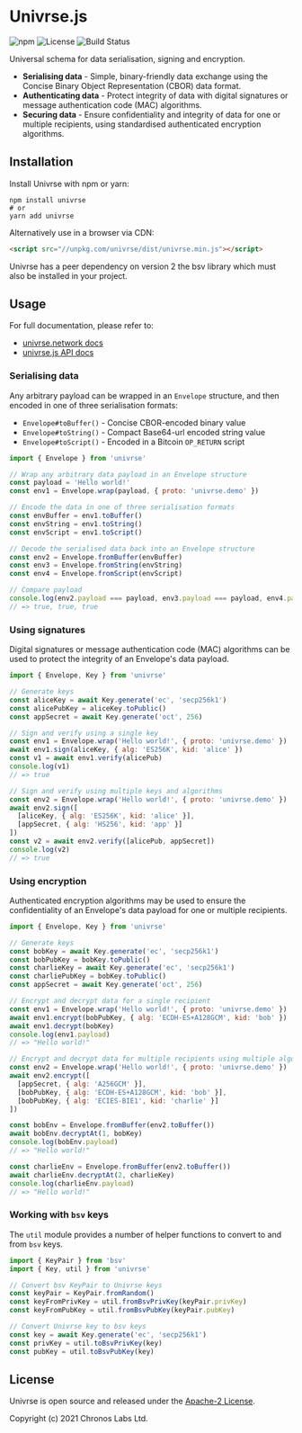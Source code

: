 # Univrse.js

![npm](https://img.shields.io/npm/v/univrse?color=informational)
![License](https://img.shields.io/github/license/libitx/univrse-js?color=informational)
![Build Status](https://img.shields.io/github/workflow/status/libitx/univrse-js/Node.js%20CI)

Universal schema for data serialisation, signing and encryption.

* **Serialising data** - Simple, binary-friendly data exchange using the Concise Binary Object Representation (CBOR) data format.
* **Authenticating data** - Protect integrity of data with digital signatures or message authentication code (MAC) algorithms.
* **Securing data** - Ensure confidentiality and integrity of data for one or multiple recipients, using standardised authenticated encryption algorithms.

## Installation

Install Univrse with npm or yarn:

```shell
npm install univrse
# or
yarn add univrse
```

Alternatively use in a browser via CDN:

```html
<script src="//unpkg.com/univrse/dist/univrse.min.js"></script>
```

Univrse has a peer dependency on version 2 the bsv library which must also be installed in your project.

## Usage

For full documentation, please refer to:

* [univrse.network docs](https://univrse.network/docs)
* [univrse.js API docs](#todo)

### Serialising data

Any arbitrary payload can be wrapped in an `Envelope` structure, and then encoded in one of three serialisation formats:

* `Envelope#toBuffer()` - Concise CBOR-encoded binary value
* `Envelope#toString()` - Compact Base64-url encoded string value
* `Envelope#toScript()` - Encoded in a Bitcoin `OP_RETURN` script

```javascript
import { Envelope } from 'univrse'

// Wrap any arbitrary data payload in an Envelope structure
const payload = 'Hello world!'
const env1 = Envelope.wrap(payload, { proto: 'univrse.demo' })

// Encode the data in one of three serialisation formats
const envBuffer = env1.toBuffer()
const envString = env1.toString()
const envScript = env1.toScript()

// Decode the serialised data back into an Envelope structure
const env2 = Envelope.fromBuffer(envBuffer)
const env3 = Envelope.fromString(envString)
const env4 = Envelope.fromScript(envScript)

// Compare payload
console.log(env2.payload === payload, env3.payload === payload, env4.payload === payload)
// => true, true, true
```

### Using signatures

Digital signatures or message authentication code (MAC) algorithms can be used to protect the integrity of an Envelope's data payload.

```javascript
import { Envelope, Key } from 'univrse'

// Generate keys
const aliceKey = await Key.generate('ec', 'secp256k1')
const alicePubKey = aliceKey.toPublic()
const appSecret = await Key.generate('oct', 256)

// Sign and verify using a single key
const env1 = Envelope.wrap('Hello world!', { proto: 'univrse.demo' })
await env1.sign(aliceKey, { alg: 'ES256K', kid: 'alice' })
const v1 = await env1.verify(alicePub)
console.log(v1)
// => true

// Sign and verify using multiple keys and algorithms
const env2 = Envelope.wrap('Hello world!', { proto: 'univrse.demo' })
await env2.sign([
  [aliceKey, { alg: 'ES256K', kid: 'alice' }],
  [appSecret, { alg: 'HS256', kid: 'app' }]
])
const v2 = await env2.verify([alicePub, appSecret])
console.log(v2)
// => true
```

### Using encryption

Authenticated encryption algorithms may be used to ensure the confidentiality of an Envelope's data payload for one or multiple recipients.

```javascript
import { Envelope, Key } from 'univrse'

// Generate keys
const bobKey = await Key.generate('ec', 'secp256k1')
const bobPubKey = bobKey.toPublic()
const charlieKey = await Key.generate('ec', 'secp256k1')
const charliePubKey = bobKey.toPublic()
const appSecret = await Key.generate('oct', 256)

// Encrypt and decrypt data for a single recipient
const env1 = Envelope.wrap('Hello world!', { proto: 'univrse.demo' })
await env1.encrypt(bobPubKey, { alg: 'ECDH-ES+A128GCM', kid: 'bob' })
await env1.decrypt(bobKey)
console.log(env1.payload)
// => "Hello world!"

// Encrypt and decrypt data for multiple recipients using multiple algorithms
const env2 = Envelope.wrap('Hello world!', { proto: 'univrse.demo' })
await env2.encrypt([
  [appSecret, { alg: 'A256GCM' }],
  [bobPubKey, { alg: 'ECDH-ES+A128GCM', kid: 'bob' }],
  [bobPubKey, { alg: 'ECIES-BIE1', kid: 'charlie' }]
])

const bobEnv = Envelope.fromBuffer(env2.toBuffer())
await bobEnv.decryptAt(1, bobKey)
console.log(bobEnv.payload)
// => "Hello world!"

const charlieEnv = Envelope.fromBuffer(env2.toBuffer())
await charlieEnv.decryptAt(2, charlieKey)
console.log(charlieEnv.payload)
// => "Hello world!"
```

### Working with `bsv` keys

The `util` module provides a number of helper functions to convert to and from `bsv` keys.

```javascript
import { KeyPair } from 'bsv'
import { Key, util } from 'univrse'

// Convert bsv KeyPair to Univrse keys
const keyPair = KeyPair.fromRandom()
const keyFromPrivKey = util.fromBsvPrivKey(keyPair.privKey)
const keyFromPubKey = util.fromBsvPubKey(keyPair.pubKey)

// Convert Univrse key to bsv keys
const key = await Key.generate('ec', 'secp256k1')
const privKey = util.toBsvPrivKey(key)
const pubKey = util.toBsvPubKey(key)
```

## License

Univrse is open source and released under the [Apache-2 License](https://github.com/libitx/univrse-js/blob/master/LICENSE).

Copyright (c) 2021 Chronos Labs Ltd.